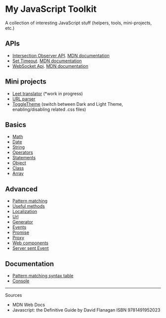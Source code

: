 # My JavaScript Toolkit

A collection of interesting JavaScript stuff (helpers, tools, mini-projects, etc.)

## APIs

- [Intersection Observer API](intersection-observer-api). [MDN documentation](https://developer.mozilla.org/en-US/docs/Web/API/Intersection_Observer_API)
- [Set Timeout](set-timeout). [MDN documentation](https://developer.mozilla.org/en-US/docs/Web/API/setTimeout)
- [WebSocket Api](webSocket-api.js). [MDN documentation](https://developer.mozilla.org/en-US/docs/Web/API/WebSockets_API)

## Mini projects

- [Leet translator](leet-translator) (*work in progress)
- [URL parser](url-parser)
- [ToggleTheme](toggleTheme) (switch between Dark and Light Theme, enabling/disabling related .css files)

## Basics

- [Math](math.js)
- [Date](date.js)
- [String](string.js)
- [Operators](operators.js)
- [Statements](statements.js)
- [Object](object.js)
- [Class](class.js)
- [Array](array.js)

## Advanced

- [Pattern matching](pattern-matching.js)
- [Useful methods](useful-methods.js)
- [Localization](localization.js)
- [Url](url.js)
- [Generator](generator.js)
- [Events](events.js)
- [Promise](promise.js)
- [Proxy](proxy.js)
- [Web components](web-components.js)
- [Server sent Event](server-sent-event.js)

## Documentation

- [Pattern matching syntax table](pattern-matching-syntax-table.md)
- [Console](console.md)

----

Sources

- MDN Web Docs
- Javascript: the Definitive Guide by David Flanagan ISBN 9781491952023 

